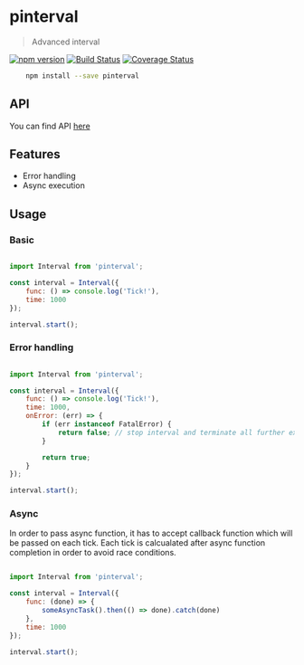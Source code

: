 # pinterval

> Advanced interval

[![npm version](https://badge.fury.io/js/pinterval.svg)](https://www.npmjs.com/package/pinterval)
[![Build Status](https://secure.travis-ci.org/ziflex/pinterval.svg?branch=master)](http://travis-ci.org/ziflex/pinterval)
[![Coverage Status](https://coveralls.io/repos/github/ziflex/pinterval/badge.svg?branch=master)](https://coveralls.io/github/ziflex/pinterval)

````sh
    npm install --save pinterval
````

## API
You can find API [here](http://ziflex.github.io/pinterval)

## Features
- Error handling
- Async execution

## Usage

### Basic

```javascript

import Interval from 'pinterval';

const interval = Interval({
    func: () => console.log('Tick!'),
    time: 1000
});

interval.start();

```

### Error handling

```javascript

import Interval from 'pinterval';

const interval = Interval({
    func: () => console.log('Tick!'),
    time: 1000,
    onError: (err) => {
        if (err instanceof FatalError) {
            return false; // stop interval and terminate all further execution
        }

        return true;
    }
});

interval.start();

```

### Async

In order to pass async function, it has to accept callback function which will be passed on each tick.
Each tick is calcualated after async function completion in order to avoid race conditions.

```javascript

import Interval from 'pinterval';

const interval = Interval({
    func: (done) => {
        someAsyncTask().then(() => done).catch(done)
    },
    time: 1000
});

interval.start();

```
